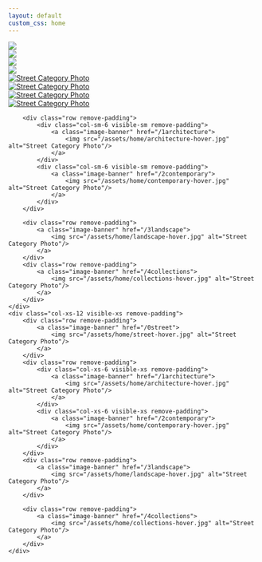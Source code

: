 ```yaml
---
layout: default
custom_css: home
---
```

<div >
	<div class="row galleries1 remove-padding hidden-sm hidden-xs">
		<div class="col-md-8 remove-padding">
			<a class="image-banner" href="/0street">
				<img src="/assets/home/0street.jpg" onmouseover="this.src='/assets/home/street-hover.jpg'" onmouseout="this.src='assets/home/0street.jpg'">
			</a>
		</div>
		<div class="col-md-4 remove-padding">
			<a class="image-banner" href="/1architecture">
				<img src="/assets/home/1architecture.jpg" onmouseover="this.src='/assets/home/architecture-hover.jpg'" onmouseout="this.src='assets/home/1architecture.jpg'">
			</a>
		</div>
	</div>
	<div class="row galleries2 remove-padding hidden-sm hidden-xs">
		<div class="col-md-3 remove-padding" >
			<a class="image-banner" href="/2contemporary">
				<img src="/assets/home/2contemporary.jpg" onmouseover="this.src='/assets/home/contemporary-hover.jpg'" onmouseout="this.src='assets/home/2contemporary.jpg'">
			</a>
		</div>
		<div class="col-md-9 remove-padding">
			<a class="image-banner" href="/3landscape">
				<img src="/assets/home/3landscape.jpg" onmouseover="this.src='/assets/home/landscape-hover.jpg'" onmouseout="this.src='assets/home/3landscape.jpg'">
			</a>
		</div>
	</div>
	<a class="image-banner" href="/4collections">
		<div class="row galleries3 remove-padding hidden-sm hidden-xs">
			<div class="col-md-4 remove-padding">
				<img src="/assets/home/4collection1.jpg" alt="Street Category Photo"/>
			</div>
			<div class="col-md-4 remove-padding">
				<img src="/assets/home/5collection2.jpg" alt="Street Category Photo"/>
			</div>		
			<div class="col-md-4 remove-padding">
				<img src="/assets/home/6collection3.jpg" alt="Street Category Photo"/>
			</div>
		</div>
	</a>
	<div class="col-sm-12 visible-sm remove-padding">
		<div class="row remove-padding">
			<a class="image-banner" href="/0street">
				<img src="/assets/home/street-hover.jpg" alt="Street Category Photo"/>
			</a>
		</div>

		<div class="row remove-padding">
			<div class="col-sm-6 visible-sm remove-padding">
				<a class="image-banner" href="/1architecture">
					<img src="/assets/home/architecture-hover.jpg" alt="Street Category Photo"/>
				</a>
			</div>
			<div class="col-sm-6 visible-sm remove-padding">
				<a class="image-banner" href="/2contemporary">
					<img src="/assets/home/contemporary-hover.jpg" alt="Street Category Photo"/>
				</a>
			</div>
		</div>

		<div class="row remove-padding">
			<a class="image-banner" href="/3landscape">
				<img src="/assets/home/landscape-hover.jpg" alt="Street Category Photo"/>
			</a>
		</div>
		<div class="row remove-padding">
			<a class="image-banner" href="/4collections">
				<img src="/assets/home/collections-hover.jpg" alt="Street Category Photo"/>
			</a>
		</div>
	</div>
	<div class="col-xs-12 visible-xs remove-padding">
		<div class="row remove-padding">
			<a class="image-banner" href="/0street">
				<img src="/assets/home/street-hover.jpg" alt="Street Category Photo"/>
			</a>
		</div>
		<div class="row remove-padding">
			<div class="col-xs-6 visible-xs remove-padding">
				<a class="image-banner" href="/1architecture">
					<img src="/assets/home/architecture-hover.jpg" alt="Street Category Photo"/>
				</a>
			</div>
			<div class="col-xs-6 visible-xs remove-padding">
				<a class="image-banner" href="/2contemporary">
					<img src="/assets/home/contemporary-hover.jpg" alt="Street Category Photo"/>
				</a>
			</div>
		</div>
		<div class="row remove-padding">
			<a class="image-banner" href="/3landscape">
				<img src="/assets/home/landscape-hover.jpg" alt="Street Category Photo"/>
			</a>
		</div>

		<div class="row remove-padding">
			<a class="image-banner" href="/4collections">
				<img src="/assets/home/collections-hover.jpg" alt="Street Category Photo"/>
			</a>
		</div>
	</div>
</div>